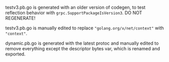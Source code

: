 testv3.pb.go is generated with an older version of codegen, to test reflection behavior with `grpc.SupportPackageIsVersion3`. DO NOT REGENERATE!

testv3.pb.go is manually edited to replace `"golang.org/x/net/context"` with `"context"`.

dynamic.pb.go is generated with the latest protoc and manually edited to remove everything except the descriptor bytes var, which is renamed and exported.